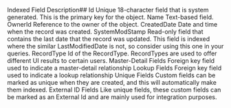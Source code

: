 Indexed                Field	Description##
Id	                   Unique 18-character field that is system generated. This is the primary key for the object.
Name	                 Text-based field.
OwnerId	               Reference to the owner of the object.
CreatedDate	           Date and time when the record was created.
SystemModStamp	       Read-only field that contains the last date that the record was updated. This field is indexed where the similar LastModifiedDate is not, so consider using this one in your queries.
RecordType	           Id of the RecordType. RecordTypes are used to offer different UI results to certain users.
Master-Detail Fields	 Foreign key field used to indicate a master-detail relationship
Lookup Fields	Foreign  key field used to indicate a lookup relationship
Unique Fields	Custom   fields can be marked as unique when they are created, and this will automatically make them indexed.
External ID Fields	   Like unique fields, these custom fields can be marked as an External Id and are mainly used for integration purposes.
